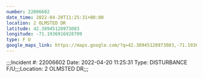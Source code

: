 ```yaml
---
number: 22006602
date_time: 2022-04-20T11:25:31+00:00
location: 2 OLMSTED DR
latitude: 42.38945128973083
longitude: -71.1936916928709
type: F U
google_maps_link: https://maps.google.com/?q=42.38945128973083,-71.1936916928709
---
```


;;;Incident #: 22006602  Date: 2022-04-20 11:25:31  Type: DISTURBANCE F/U;;;Location: 2 OLMSTED DR;;;
